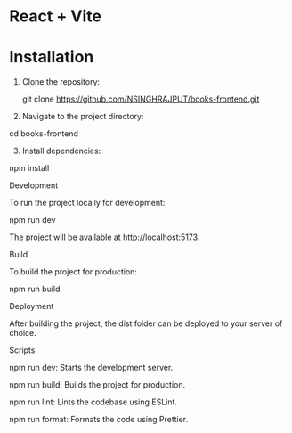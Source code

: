 # React + Vite

# Installation

1. Clone the repository:

   git clone https://github.com/NSINGHRAJPUT/books-frontend.git

2. Navigate to the project directory:

cd books-frontend


3. Install dependencies:

npm install



Development

To run the project locally for development:

npm run dev

The project will be available at http://localhost:5173.

Build

To build the project for production:

npm run build

Deployment

After building the project, the dist folder can be deployed to your server of choice.

Scripts

npm run dev: Starts the development server.

npm run build: Builds the project for production.

npm run lint: Lints the codebase using ESLint.

npm run format: Formats the code using Prettier.
